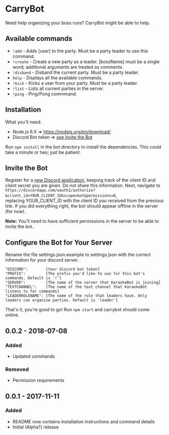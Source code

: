 # CarryBot
Need help organizing your boss runs? CarryBot might be able to help.

## Available commands
- `!add` -  Adds [user] to the party. Must be a party leader to use this command.
- `!create` - Create a new party as a leader. [bossName] must be a single word; additional arguments are treated as comments.
- `!disband` - Disband the current party. Must be a party leader.
- `help` - Displays all the available commands.
- `!kick` - Kicks a user from your party. Must be a party leader.
- `!list` - Lists all current parties in the server.
- `!ping`  - Ping/Pong commmand.

## Installation 

What you'll need:

* Node.js 6.X => https://nodejs.org/en/download/
* Discord Bot token => [see Invite the Bot](#invite-the-bot)

Run `npm install` in the bot directory to install the dependencies. This could take a minute or two; just be patient.

## Invite the Bot

Register for a [new Discord application](https://discordapp.com/developers/applications/me), keeping track of the client ID and client secret you are given. Do not share this information. Next, navigate to  
`https://discordapp.com/oauth2/authorize?&client_id=YOUR_CLIENT_ID&scope=bot&permissions=0`,  
replacing YOUR_CLIENT_ID with the client ID you received from the previous link. If you did everything right, the bot should appear offline in the server (for now).

**Note:** You'll need to have sufficient permissions in the server to be able to invite the bot.

## Configure the Bot for Your Server

Rename the file settings.json.example to settings.json with the correct information for your discord server. 

```
"DISCORD":        [Your discord bot token]
"PREFIX":         [The prefix you'd like to use for this bot's commands. Default is '!']
"SERVER":         [The name of the server that KaraokeBot is joining]
"TEXTCHANNEL":    [The name of the text channel that KaraokeBot listens to for commands]
"LEADERROLENAME": [The name of the role that leaders have. Only leaders can organize parties. Default is 'leader']
```

That's it, you're good to go! Run `npm start` and carrybot should come online.

## 0.0.2 - 2018-07-08
### Added
- Updated commands
### Removed
- Permission requirements

## 0.0.1 - 2017-11-11
### Added
- README now contains installation instructions and command details
- Initial (Alpha?) release
